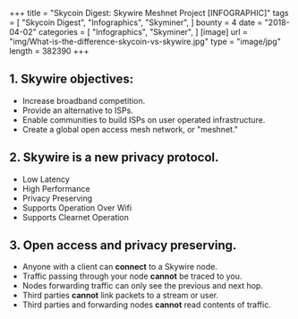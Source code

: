 +++
title = "Skycoin Digest: Skywire Meshnet Project [INFOGRAPHIC]"
tags = [
    "Skycoin Digest",
    "Infographics",
    "Skyminer",
]
bounty = 4
date = "2018-04-02"
categories = [
    "Infographics",
    "Skyminer",
]
[image]
    url = "img/What-is-the-difference-skycoin-vs-skywire.jpg"
    type = "image/jpg"
    length = 382390
+++

## 1. Skywire objectives:

* Increase broadband competition.
* Provide an alternative to ISPs.
* Enable communities to build ISPs on user operated infrastructure.
* Create a global open access mesh network, or "meshnet."

## 2. Skywire is a new privacy protocol.

* Low Latency
* High Performance
* Privacy Preserving
* Supports Operation Over Wifi
* Supports Clearnet Operation

## 3. Open access and privacy preserving.

* Anyone with a client can __connect__ to a Skywire node.
* Traffic passing through your node __cannot__ be traced to you.
* Nodes forwarding traffic can only see the previous and next hop.
* Third parties __cannot__ link packets to a stream or user.
* Third parties and forwarding nodes __cannot__ read contents of traffic.
